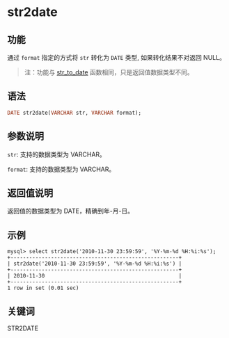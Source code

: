 # str2date

## 功能

通过 `format` 指定的方式将 `str` 转化为 `DATE` 类型, 如果转化结果不对返回 NULL。

> 注：功能与 [str_to_date](../date-time-functions/str_to_date.md) 函数相同，只是返回值数据类型不同。

## 语法

```Haskell
DATE str2date(VARCHAR str, VARCHAR format);
```

## 参数说明

`str`: 支持的数据类型为 VARCHAR。

`format`: 支持的数据类型为 VARCHAR。

## 返回值说明

返回值的数据类型为 DATE，精确到年-月-日。

## 示例

```Plain Text
mysql> select str2date('2010-11-30 23:59:59', '%Y-%m-%d %H:%i:%s');
+------------------------------------------------------+
| str2date('2010-11-30 23:59:59', '%Y-%m-%d %H:%i:%s') |
+------------------------------------------------------+
| 2010-11-30                                           |
+------------------------------------------------------+
1 row in set (0.01 sec)
```

## 关键词

STR2DATE
